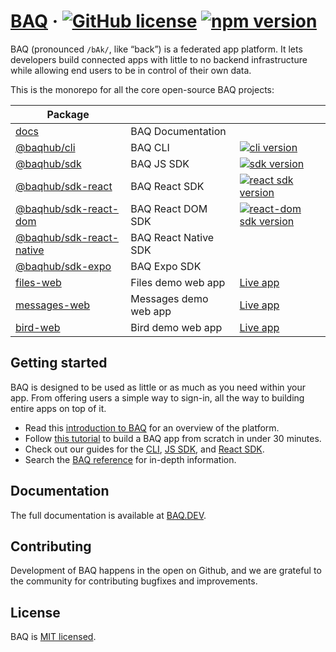 # [BAQ](https://baq.dev/) &middot; [![GitHub license](https://img.shields.io/badge/license-MIT-blue.svg)](https://github.com/baqhub/baq/blob/main/LICENSE) [![npm version](https://img.shields.io/npm/v/@baqhub/sdk.svg?color=)](https://www.npmjs.com/package/react)

BAQ (pronounced `/bAk/`, like “back”) is a federated app platform. It lets developers build connected apps with little to no backend infrastructure while allowing end users to be in control of their own data.

This is the monorepo for all the core open-source BAQ projects:

| Package                                                   |                       |                                                                                                                                                          |
| --------------------------------------------------------- | --------------------- | -------------------------------------------------------------------------------------------------------------------------------------------------------- |
| [docs](packages/app-docs-web)                             | BAQ Documentation     |                                                                                                                                                          |
| [@baqhub/cli](packages/lib-cli)                           | BAQ CLI               | [![cli version](https://img.shields.io/npm/v/@baqhub/cli.svg?label=%20&color=)](https://www.npmjs.com/package/@baqhub/cli)                               |
| [@baqhub/sdk](packages/lib-sdk)                           | BAQ JS SDK            | [![sdk version](https://img.shields.io/npm/v/@baqhub/sdk.svg?label=%20&color=)](https://www.npmjs.com/package/@baqhub/sdk)                               |
| [@baqhub/sdk-react](packages/lib-sdk-react)               | BAQ React SDK         | [![react sdk version](https://img.shields.io/npm/v/@baqhub/sdk-react.svg?label=%20&color=)](https://www.npmjs.com/package/@baqhub/sdk-react)             |
| [@baqhub/sdk-react-dom](packages/lib-sdk-react-dom)       | BAQ React DOM SDK     | [![react-dom sdk version](https://img.shields.io/npm/v/@baqhub/sdk-react-dom.svg?label=%20&color=)](https://www.npmjs.com/package/@baqhub/sdk-react-dom) |
| [@baqhub/sdk-react-native](packages/lib-sdk-react-native) | BAQ React Native SDK  |                                                                                                                                                          |
| [@baqhub/sdk-expo](packages/lib-sdk-expo)                 | BAQ Expo SDK          |                                                                                                                                                          |
| [files-web](packages/app-files-web)                       | Files demo web app    | [Live app](https://files.baq.dev)                                                                                                                        |
| [messages-web](packages/app-files-web)                    | Messages demo web app | [Live app](https://messages.baq.dev)                                                                                                                     |
| [bird-web](packages/app-bird-web)                         | Bird demo web app     | [Live app](https://bird.baq.dev)                                                                                                                         |

## Getting started

BAQ is designed to be used as little or as much as you need within your app. From offering users a simple way to sign-in, all the way to building entire apps on top of it.

- Read this [introduction to BAQ](https://baq.dev/docs/learn) for an overview of the platform.
- Follow [this tutorial](https://baq.dev/docs/learn/essentials/build-your-first-app) to build a BAQ app from scratch in under 30 minutes.
- Check out our guides for the [CLI](https://baq.dev/docs/learn/guides/using-the-cli), [JS SDK](https://baq.dev/docs/learn/guides/using-the-javascript-sdk), and [React SDK](https://baq.dev/docs/learn/guides/using-the-react-sdk).
- Search the [BAQ reference](https://baq.dev/docs/reference) for in-depth information.

## Documentation

The full documentation is available at [BAQ.DEV](https://baq.dev/docs/learn).

## Contributing

Development of BAQ happens in the open on Github, and we are grateful to the community for contributing bugfixes and improvements.

## License

BAQ is [MIT licensed](LICENSE).
